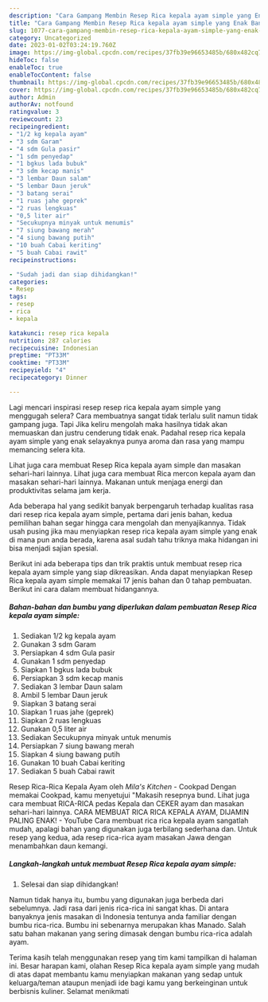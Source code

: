 ```yaml
---
description: "Cara Gampang Membin Resep Rica kepala ayam simple yang Enak Banget}"
title: "Cara Gampang Membin Resep Rica kepala ayam simple yang Enak Banget}"
slug: 1077-cara-gampang-membin-resep-rica-kepala-ayam-simple-yang-enak-banget
category: Uncategorized
date: 2023-01-02T03:24:19.760Z
image: https://img-global.cpcdn.com/recipes/37fb39e96653485b/680x482cq70/resep-rica-kepala-ayam-simple-foto-resep-utama.jpg
hideToc: false
enableToc: true
enableTocContent: false
thumbnail: https://img-global.cpcdn.com/recipes/37fb39e96653485b/680x482cq70/resep-rica-kepala-ayam-simple-foto-resep-utama.jpg
cover: https://img-global.cpcdn.com/recipes/37fb39e96653485b/680x482cq70/resep-rica-kepala-ayam-simple-foto-resep-utama.jpg
author: Admin
authorAv: notfound
ratingvalue: 3
reviewcount: 23
recipeingredient:
- "1/2 kg kepala ayam"
- "3 sdm Garam"
- "4 sdm Gula pasir"
- "1 sdm penyedap"
- "1 bgkus lada bubuk"
- "3 sdm kecap manis"
- "3 lembar Daun salam"
- "5 lembar Daun jeruk"
- "3 batang serai"
- "1 ruas jahe geprek"
- "2 ruas lengkuas"
- "0,5 liter air"
- "Secukupnya minyak untuk menumis"
- "7 siung bawang merah"
- "4 siung bawang putih"
- "10 buah Cabai keriting"
- "5 buah Cabai rawit"
recipeinstructions:

- "Sudah jadi dan siap dihidangkan!"
categories:
- Resep
tags:
- resep
- rica
- kepala

katakunci: resep rica kepala 
nutrition: 287 calories
recipecuisine: Indonesian
preptime: "PT33M"
cooktime: "PT33M"
recipeyield: "4"
recipecategory: Dinner

---
```



Lagi mencari inspirasi resep resep rica kepala ayam simple yang menggugah selera? Cara membuatnya sangat tidak terlalu sulit namun tidak gampang juga. Tapi Jika keliru mengolah maka hasilnya tidak akan memuaskan dan justru cenderung tidak enak. Padahal resep rica kepala ayam simple yang enak selayaknya punya aroma dan rasa yang mampu memancing selera kita.


Lihat juga cara membuat Resep Rica kepala ayam simple dan masakan sehari-hari lainnya. Lihat juga cara membuat Rica mercon kepala ayam dan masakan sehari-hari lainnya. Makanan untuk menjaga energi dan produktivitas selama jam kerja.

Ada beberapa hal yang sedikit banyak berpengaruh terhadap kualitas rasa dari resep rica kepala ayam simple, pertama dari jenis bahan, kedua pemilihan bahan segar hingga cara mengolah dan menyajikannya. Tidak usah pusing jika mau menyiapkan resep rica kepala ayam simple yang enak di mana pun anda berada, karena asal sudah tahu triknya maka hidangan ini bisa menjadi sajian spesial.


Berikut ini ada beberapa tips dan trik praktis untuk membuat resep rica kepala ayam simple yang siap dikreasikan. Anda dapat menyiapkan Resep Rica kepala ayam simple memakai 17 jenis bahan dan 0 tahap pembuatan. Berikut ini cara dalam membuat hidangannya.

<!--inarticleads1-->

##### Bahan-bahan dan bumbu yang diperlukan dalam pembuatan Resep Rica kepala ayam simple:

1. Sediakan 1/2 kg kepala ayam
1. Gunakan 3 sdm Garam
1. Persiapkan 4 sdm Gula pasir
1. Gunakan 1 sdm penyedap
1. Siapkan 1 bgkus lada bubuk
1. Persiapkan 3 sdm kecap manis
1. Sediakan 3 lembar Daun salam
1. Ambil 5 lembar Daun jeruk
1. Siapkan 3 batang serai
1. Siapkan 1 ruas jahe (geprek)
1. Siapkan 2 ruas lengkuas
1. Gunakan 0,5 liter air
1. Sediakan Secukupnya minyak untuk menumis
1. Persiapkan 7 siung bawang merah
1. Siapkan 4 siung bawang putih
1. Gunakan 10 buah Cabai keriting
1. Sediakan 5 buah Cabai rawit


Resep Rica-Rica Kepala Ayam oleh _Mila&#39;s Kitchen_ - Cookpad Dengan memakai Cookpad, kamu menyetujui &#34;Makasih resepnya bund. Lihat juga cara membuat RICA-RICA pedas Kepala dan CEKER ayam dan masakan sehari-hari lainnya. CARA MEMBUAT RICA RICA KEPALA AYAM, DIJAMIN PALING ENAK! - YouTube Cara membuat rica rica kepala ayam sangatlah mudah, apalagi bahan yang digunakan juga terbilang sederhana dan. Untuk resep yang kedua, ada resep rica-rica ayam masakan Jawa dengan menambahkan daun kemangi. 

<!--inarticleads2-->

##### Langkah-langkah untuk membuat Resep Rica kepala ayam simple:


1. Selesai dan siap dihidangkan!

Namun tidak hanya itu, bumbu yang digunakan juga berbeda dari sebelumnya. Jadi rasa dari jenis rica-rica ini sangat khas. Di antara banyaknya jenis masakan di Indonesia tentunya anda familiar dengan bumbu rica-rica. Bumbu ini sebenarnya merupakan khas Manado. Salah satu bahan makanan yang sering dimasak dengan bumbu rica-rica adalah ayam. 

Terima kasih telah menggunakan resep yang tim kami tampilkan di halaman ini. Besar harapan kami, olahan Resep Rica kepala ayam simple yang mudah di atas dapat membantu kamu menyiapkan makanan yang sedap untuk keluarga/teman ataupun menjadi ide bagi kamu yang berkeinginan untuk berbisnis kuliner. Selamat menikmati
